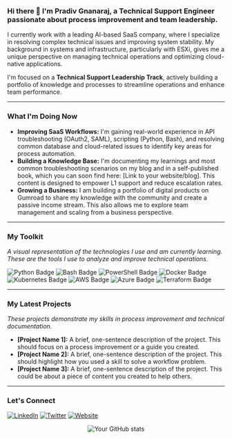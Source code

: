 ### Hi there 👋 I'm Pradiv Gnanaraj, a Technical Support Engineer passionate about process improvement and team leadership.

I currently work with a leading AI-based SaaS company, where I specialize in resolving complex technical issues and improving system stability. My background in systems and infrastructure, particularly with ESXi, gives me a unique perspective on managing technical operations and optimizing cloud-native applications.

I'm focused on a **Technical Support Leadership Track**, actively building a portfolio of knowledge and processes to streamline operations and enhance team performance.

---

### What I'm Doing Now

* **Improving SaaS Workflows:** I'm gaining real-world experience in API troubleshooting (OAuth2, SAML), scripting (Python, Bash), and resolving common database and cloud-related issues to identify key areas for process automation.
* **Building a Knowledge Base:** I'm documenting my learnings and most common troubleshooting scenarios on my blog and in a self-published book, which you can soon find here: [Link to your website/blog]. This content is designed to empower L1 support and reduce escalation rates.
* **Growing a Business:** I am building a portfolio of digital products on Gumroad to share my knowledge with the community and create a passive income stream. This also allows me to explore team management and scaling from a business perspective.

---

### My Toolkit

_A visual representation of the technologies I use and am currently learning. These are the tools I use to analyze and improve technical operations._

<img src="https://img.shields.io/badge/Python-3776AB?style=for-the-badge&logo=python&logoColor=white" alt="Python Badge"/>
<img src="https://img.shields.io/badge/Bash-4EAA25?style=for-the-badge&logo=gnubash&logoColor=white" alt="Bash Badge"/>
<img src="https://img.shields.io/badge/PowerShell-5391F0?style=for-the-badge&logo=powershell&logoColor=white" alt="PowerShell Badge"/>
<img src="https://img.shields.io/badge/Docker-2496ED?style=for-the-badge&logo=docker&logoColor=white" alt="Docker Badge"/>
<img src="https://img.shields.io/badge/kubernetes-326CE5?style=for-the-badge&logo=kubernetes&logoColor=white" alt="Kubernetes Badge"/>
<img src="https://img.io/badge/AWS-232F3E?style=for-the-badge&logo=amazonaws&logoColor=white" alt="AWS Badge"/>
<img src="https://img.shields.io/badge/Azure-0078D4?style=for-the-badge&logo=microsoftazure&logoColor=white" alt="Azure Badge"/>
<img src="https://img.shields.io/badge/Terraform-7B42BC?style=for-the-badge&logo=terraform&logoColor=white" alt="Terraform Badge"/>

---

### My Latest Projects

_These projects demonstrate my skills in process improvement and technical documentation._

- **[Project Name 1]:** A brief, one-sentence description of the project. This should focus on a process improvement or a guide you created.
- **[Project Name 2]:** A brief, one-sentence description of the project. This should highlight how you used a skill to solve a workflow problem.
- **[Project Name 3]:** A brief, one-sentence description of the project. This could be about a piece of content you created to help others.

---

### Let's Connect

[![LinkedIn](https://img.shields.io/badge/LinkedIn-0077B5?style=for-the-badge&logo=linkedin&logoColor=white)](https://linkedin.com/in/[your-linkedin-id])
[![Twitter](https://img.shields.io/badge/Twitter-1DA1F2?style=for-the-badge&logo=twitter&logoColor=white)](https://twitter.com/[your-twitter-id])
[![Website](https://img.shields.io/badge/Website-FF5722?style=for-the-badge&logo=internet-explorer&logoColor=white)](https://pradivgt.site)
<br>

<div align="center">
  <img src="https://github-readme-stats.vercel.app/api?username=GT-Pradiv&show_icons=true&theme=radical" alt="Your GitHub stats" />
</div>
